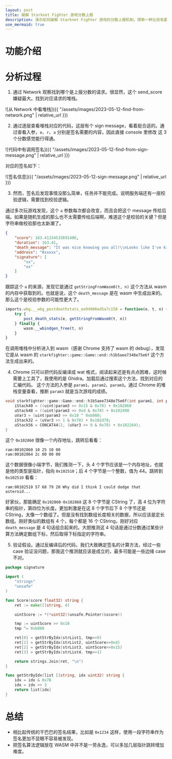 ```yaml
---
layout: post
title: 破解 Starknet Fighter 游戏分数上报
description: 演示如何破解 Starknet Fighter 游戏的分数上报机制，探索一种比较有趣的验签方式。
use_mermaid: true
---
```


# 功能介绍

# 分析过程

1. 通过 Network 观察找到哪个是上报分数的请求。很显然，这个 send_score 嫌疑最大。找到对应请求的堆栈。

![从 Network 中看堆栈]({{ "/assets/images/2023-05-12-find-from-network.png" | relative_url }})

2. 通过逐层查看堆栈对应的代码，这层有个 sign message，看着挺合适的。通过查看入参，`e`、`r`、`a` 分别是签名需要的内容，因此直接 console 里修改
这 3 个分数感觉能行得通。

![代码中有调用签名]({{ "/assets/images/2023-05-12-find-from-sign-message.png" | relative_url }})

对应的签名如下：

![签名信息]({{ "/assets/images/2023-05-12-sign-message.png" | relative_url }})

3. 然而，签名后发现事情没那么简单，任务并不能完成。说明服务端还有一层校验逻辑，需要找到校验逻辑。

通过多次玩游戏发现，这个 `a` 参数每次都会改变，而且会把这个 message 传给后端。如果是随机生成的那么也不太需要传给后端啊，难道这个是校验的关键？但是
字符串做校验那也太新潮了。

```json
{
    "score": 163.41334533691406,
    "duration": 163.41,
    "death_message": "It was nice knowing you all!\\nLooks like I've kicked the bucket!\\nI guess I underestimated the size of that asteroid.\\nTurns out, asteroids are the ultimate bear market for cryptocurrencies.",
    "address": "0xxxxx",
    "signature": [
        "xx",
        "xx"
    ]
}
```

跟踪这个 `a` 的来源，发现它是通过 `getStringFromWasm0(t, n)` 这个方法从 wasm 的内存中获取到的。也就是说，这个 `death_message` 是在 wasm
中生成出来的。那么这个是校验参数的可能性更大了。

```js
imports.wbg.__wbg_postdeathstats_ee94906ed5a7c158 = function(e, t, n) {
    try {
        post_death_stats(e, getStringFromWasm0(t, n))
    } finally {
        wasm.__wbindgen_free(t, n)
    }
}
```

在调用堆栈中分析进入到 wasm（感谢 Chrome 支持了 wasm 的 debug），发现它是从 wasm 的 `starkfighter::game::Game::end::h1b5aee7348e75e6f`
这个方法生成出来的。

4. Chrome 只可以把代码反编译成 wat 格式，阅读起来还是有点点困难，这时候需要上工具了，我使用的是 Ghidra。加载后通过搜索这个方法，找到对应的汇编代码。
这个方法的入参是 `param1`、`param2`、`param3`。通过 Chrome 的堆栈变量查看，推断 `param3` 就是当次游戏的成绩。

```c
void starkfighter::game::Game::end::h1b5aee7348e75e6f(int param1, int param2, float param3) {
    iStack40 = ((uint)param3 >> 0x15 & 0x78) + 0x102860
    uStack48 = ((uint)param3 >> 0xd & 0x78) + 0x102490
    uVar3 = (uint)param3 >> 0x10 ^ 0xb080;
    iStack32 = (uVar3 >> 1 & 0x78) + 0x102d78;
    uStack56 = CONCAT44(2, (uVar3 >> 9 & 0x78) + 0x102264);
}
```

这个 `0x102860` 很像一个内存地址，跳转后看看：

```text
ram:00102860 10 25 10 00
ram:00102864 2c 00 00 00

```

这个数据很像小端字节，我们推测一下，头 4 个字节应该是一个内存地址，也就是他的类型是指针，指向 `0x102510`；后 4 个字节是一个整数，值为 44。跳转到
`0x102510` 看看：

```text
ram:00102510 57 68 79 20 Why did I think I could dodge that asteroid...
```

好家伙，那能确定 `0x102860-0x102868` 这 8 个字节是 CString 了，高 4 位为字符串的指针，第四位为长度。更加刺激是在这 8 个字节后下 8 个字节还是
CString，太像一个数组了。但是没有找到数组长度相关的数据，所以应该是定长数组。刚好类似的数组有 4 个，每个都是 16 个 CString，刚好对应 
`death_message` 是 4 句话组合起来的。大胆推测这 4 句话是通过分数通过某些计算方法确定数组下标，然后取得下标指定的字符串。

5. 验证假设。通过反编译后的代码，我们大致确定签名的计算方法，经过一些 case 验证没问题，那我这个推测就应该是成立的，最多可能是一些边缘 case 不对。

```go
package signature

import (
	"strings"
	"unsafe"
)

func Score(score float32) string {
	ret := make([]string, 4)

	uintScore := *(*uint32)(unsafe.Pointer(&score))

	tmp := uintScore >> 0x10
	tmp ^= 0xb080

	ret[0] = getStrByIdx(strList1, tmp>>9)
	ret[1] = getStrByIdx(strList2, uintScore>>0xd)
	ret[2] = getStrByIdx(strList3, uintScore>>0x15)
	ret[3] = getStrByIdx(strList4, tmp>>1)

	return strings.Join(ret, "\n")
}

func getStrByIdx(list []string, idx uint32) string {
	idx = idx & 0x78
	idx = idx >> 3
	return list[idx]
}
```

# 总结

- 相比起传统的干巴巴的签名结果，比如是 `0x1234` 这样，使用一段字符串作为签名更加不显眼不容易被发现。
- 把签名算法逻辑放在 WASM 中并不是一劳永逸，可以多加几层指针跳转增加难度。
